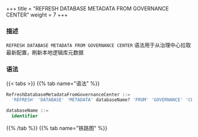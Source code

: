 +++
title = "REFRESH DATABASE METADATA FROM GOVERNANCE CENTER"
weight = 7
+++

### 描述

`REFRESH DATABASE METADATA FROM GOVERNANCE CENTER` 语法用于从治理中心拉取最新配置，刷新本地逻辑库元数据

### 语法

{{< tabs >}}
{{% tab name="语法" %}}
```sql
RefreshDatabaseMetadataFromGovernanceCenter ::=
  'REFRESH' 'DATABASE' 'METADATA' databaseName? 'FROM' 'GOVERNANCE' 'CENTER'

databaseName ::=
  identifier
```
{{% /tab %}}
{{% tab name="铁路图" %}}
<iframe frameborder="0" name="diagram" id="diagram" width="100%" height="100%"></iframe>
{{% /tab %}}
{{< /tabs >}}

### 补充说明

- 未指定 `databaseName` 时，默认刷新所有逻辑库的元数据

- 刷新元数据需要使用 `DATABASE` 如果未使用 `DATABASE` 则会提示 `No database selected`

### 示例

- 刷新指定逻辑库的元数据

```sql
REFRESH DATABASE METADATA sharding_db FROM GOVERNANCE CENTER;
```

- 刷新所有逻辑库的元数据

```sql
REFRESH DATABASE METADATA FROM GOVERNANCE CENTER;
```

### 保留字

`REFRESH`、`DATABASE`、`METADATA`、`FROM`、`GOVERNANCE`、`CENTER`

### 相关链接

- [保留字](/cn/user-manual/shardingsphere-proxy/distsql/syntax/reserved-word/)